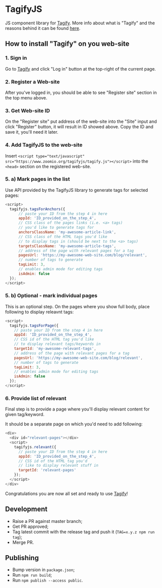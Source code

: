 # TagifyJS
JS component library for [Tagify](https://www.zoomio.org/tagify).
More info about what is "Tagify" and the reasons behind it can be found [here](https://zoomio.org/blog/post/tags_as_a_service-5712840111423488).

## How to install "Tagify" on you web-site

### 1. Sign in
Go to [Tagify](https://www.zoomio.org/tagify) and click "Log in" button at the top-right of the current page.

### 2. Register a Web-site
After you've logged in, you should be able to see "Register site" section in the top menu above.

### 3. Get Web-site ID
On the "Register site" put address of the web-site into the "Site" input and click "Register" button, it will result in ID showed above. Copy the ID and save it, you'll need it later.

### 4. Add TagifyJS to the web-site
Insert `<script type="text/javascript" src="https://www.zoomio.org/tagifyjs/tagify.js"></script>` into the `<head>` section on the registered web-site.

### 5. a) Mark pages in the list
Use API provided by the TagifyJS library to generate tags for selected pages:
```javascript
<script>
  tagifyjs.tagsForAnchors({
      // paste your ID from the step 4 in here
      appId: 'ID_provided_on_the_step_4',
      // CSS class of the pages links (i.e. <a> tags) 
      // you'd like to generate tags for
      anchorsClassName: 'my-awesome-article-link',
      // CSS class of the HTML tags you'd like 
      // to display tags in (should be next to the <a> tags)
      targetsClassName: 'my-awesome-article-tags',
      // address of the page with relevant pages for a tag
      pagesUrl: 'https://my-awesome-web-site.com/blog/relevant',
      // number of tags to generate
      tagLimit: 3,
      // enables admin mode for editing tags
      isAdmin: false
  });
</script>
```

### 5. b) Optional - mark individual pages
This is an optional step. On the pages where you show full body, place following to display releavnt tags:
```javascript
<script>
  tagifyjs.tagsForPage({
    // paste your ID from the step 4 in here
    appId: 'ID_provided_on_the_step_4',
    // CSS id of the HTML tag you'd like 
    // to display relevant tags/keywords in
    targetId: 'my-awesome-relevant-tags',
    // address of the page with relevant pages for a tag
    pagesUrl: 'https://my-awesome-web-site.com/blog/relevant',
    // number of tags to generate
    tagLimit: 3,
    // enables admin mode for editing tags
    isAdmin: false
  });
</script>
```

### 6. Provide list of relevant
Final step is to provide a page where you'll display relevant content for given tag/keyword.

It should be a separate page on which you'd need to add following:
```javascript
<div>
  <div id="relevant-pages"></div>
  <script>
    tagifyjs.relevant({
      // paste your ID from the step 4 in here
      appId: 'ID_provided_on_the_step_4',
      // CSS id of the HTML tag you'd 
      // like to display relevant stuff in
      targetId: 'relevant-pages'
    });
  </script>
</div>
```
Congratulations you are now all set and ready to use [Tagify](https://www.zoomio.org/tagify)!

## Development
 - Raise a PR against master branch;
 - Get PR approved;
 - Tag latest commit with the release tag and push it (`TAG=x.y.z npm run tag`);
 - Merge PR.

## Publishing

- Bump version in `package.json`;
- Run `npm run build`;
- Run `npm publish --access public`.
